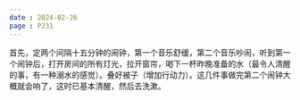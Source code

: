 ```yaml
---
date : 2024-02-26
page : P231
---
```


首先，定两个间隔十五分钟的闹钟，第一个音乐舒缓，第二个音乐吵闹，听到第一个闹钟后，打开房间的所有灯光，拉开窗帘，喝下一杯昨晚准备的水（最令人清醒的事，有一种溺水的感觉）。叠好被子（增加行动力）。这几件事做完第二个闹钟大概就会响了，这时已基本清醒，然后去洗漱。